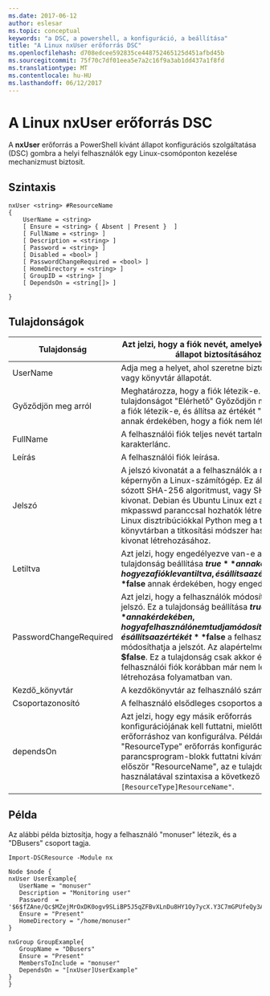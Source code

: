 ```yaml
---
ms.date: 2017-06-12
author: eslesar
ms.topic: conceptual
keywords: "a DSC, a powershell, a konfiguráció, a beállítása"
title: "A Linux nxUser erőforrás DSC"
ms.openlocfilehash: d708edcee592835ce448752465125d451afbd45b
ms.sourcegitcommit: 75f70c7df01eea5e7a2c16f9a3ab1dd437a1f8fd
ms.translationtype: MT
ms.contentlocale: hu-HU
ms.lasthandoff: 06/12/2017
---
```

# <a name="dsc-for-linux-nxuser-resource"></a>A Linux nxUser erőforrás DSC

A **nxUser** erőforrás a PowerShell kívánt állapot konfigurációs szolgáltatása (DSC) gombra a helyi felhasználók egy Linux-csomóponton kezelése mechanizmust biztosít.

## <a name="syntax"></a>Szintaxis

```
nxUser <string> #ResourceName
{
    UserName = <string>
    [ Ensure = <string> { Absent | Present }  ]
    [ FullName = <string> ]
    [ Description = <string> ]
    [ Password = <string> ]
    [ Disabled = <bool> ]
    [ PasswordChangeRequired = <bool> ]
    [ HomeDirectory = <string> ]
    [ GroupID = <string> ]
    [ DependsOn = <string[]> ]

}
```

## <a name="properties"></a>Tulajdonságok

|  Tulajdonság |  Azt jelzi, hogy a fiók nevét, amelyekhez egy adott állapot biztosításához. | 
|---|---|
| UserName| Adja meg a helyet, ahol szeretne biztosítani egy fájl vagy könyvtár állapotát.| 
| Győződjön meg arról| Meghatározza, hogy a fiók létezik-e. Állítsa be ezt a tulajdonságot "Elérhető" Győződjön meg arról, hogy a fiók létezik-e, és állítsa az értékét "Hiányzik", annak érdekében, hogy a fiók nem létezik.| 
| FullName| A felhasználói fiók teljes nevét tartalmazó karakterlánc.| 
| Leírás| A felhasználói fiók leírása.| 
| Jelszó| A jelszó kivonatát a a felhasználók a megfelelő képernyőn a Linux-számítógép. Ez általában egy sózott SHA-256 algoritmust, vagy SHA-512 kivonat. Debian és Ubuntu Linux ezt az értéket a mkpasswd paranccsal hozhatók létre. Az egyéb Linux disztribúciókkal Python meg a titkosítási könyvtárban a titkosítási módszer használható a kivonat létrehozásához.| 
| Letiltva| Azt jelzi, hogy engedélyezve van-e a fiókot. Ez a tulajdonság beállítása **$true** annak érdekében, hogy ez a fiók le van tiltva, és állítsa az értékét **$false** annak érdekében, hogy engedélyezve van.| 
| PasswordChangeRequired| Azt jelzi, hogy a felhasználók módosíthatják-e a jelszó. Ez a tulajdonság beállítása **$true** annak érdekében, hogy a felhasználó nem tudja módosítani a jelszavát, és állítsa az értékét **$false** a felhasználó módosíthatja a jelszót. Az alapértelmezett érték **$false**. Ez a tulajdonság csak akkor értékeli ki, ha a felhasználói fiók korábban már nem létezik, és létrehozása folyamatban van.| 
| Kezdő_könyvtár| A kezdőkönyvtár az felhasználó számára.| 
| Csoportazonosító| A felhasználó elsődleges csoportos azonosítója.| 
| dependsOn | Azt jelzi, hogy egy másik erőforrás konfigurációjának kell futtatni, mielőtt ehhez az erőforráshoz van konfigurálva. Például ha a típus: "ResourceType" erőforrás konfigurációs parancsprogram-blokk futtatni kívánt azonosító először "ResourceName", az e tulajdonság használatával szintaxisa a következő `DependsOn = "[ResourceType]ResourceName"`.| 

## <a name="example"></a>Példa

Az alábbi példa biztosítja, hogy a felhasználó "monuser" létezik, és a "DBusers" csoport tagja.

```
Import-DSCResource -Module nx 

Node $node {
nxUser UserExample{
   UserName = "monuser"
   Description = "Monitoring user"
   Password  =    '$6$fZAne/Qc$MZejMrOxDK0ogv9SLiBP5J5qZFBvXLnDu8HY1Oy7ycX.Y3C7mGPUfeQy3A82ev3zIabhDQnj2ayeuGn02CqE/0'
   Ensure = "Present"
   HomeDirectory = "/home/monuser"
}
 
nxGroup GroupExample{
   GroupName = "DBusers"
   Ensure = "Present"
   MembersToInclude = "monuser"
   DependsOn = "[nxUser]UserExample"            
}
}
```


